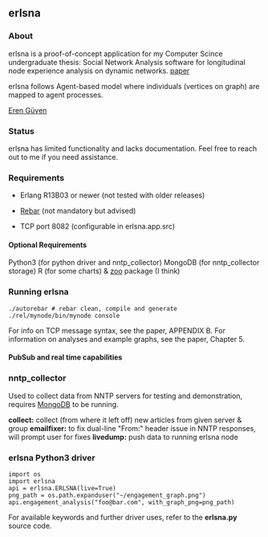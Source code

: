 ## erlsna ##

### About ###
erlsna is a proof-of-concept application for my Computer Scince undergraduate
thesis: Social Network Analysis software for longitudinal node experience
analysis on dynamic networks. [paper](https://dl.dropbox.com/u/17449254/erlsna_thesis.pdf)

erlsna follows Agent-based model where individuals (vertices on graph) are mapped
to agent processes.

[Eren Güven](https://twitter.com/cyberfart)

### Status ###
erlsna has limited functionality and lacks documentation. Feel free to reach out to me
if you need assistance.

### Requirements ###
+ Erlang R13B03 or newer (not tested with older releases)
+ [Rebar](https://github.com/basho/rebar) (not mandatory but advised)

+ TCP port 8082 (configurable in erlsna.app.src)

#### Optional Requirements ####
Python3 (for python driver and nntp_collector)
MongoDB (for nntp_collector storage)
R (for some charts) & [zoo](http://cran.r-project.org/web/packages/zoo/index.html) package (I think)

### Running erlsna ###
    ./autorebar # rebar clean, compile and generate
    ./rel/mynode/bin/mynode console

For info on TCP message syntax, see the paper, APPENDIX B.
For information on analyses and example graphs, see the paper, Chapter 5.

#### PubSub and real time capabilities ####


### nntp_collector ###
Used to collect data from NNTP servers for testing and demonstration, requires
[MongoDB](http://www.mongodb.org/) to be running.

**collect:** collect (from where it left off) new articles from given server & group
**emailfixer:** to fix dual-line "From:" header issue in NNTP responses, will prompt user for fixes
**livedump:** push data to running erlsna node

### erlsna Python3 driver ###

    import os
    import erlsna
    api = erlsna.ERLSNA(live=True)
    png_path = os.path.expanduser("~/engagement_graph.png")
    api.engagement_analysis("foo@bar.com", with_graph_png=png_path)

For available keywords and further driver uses, refer to the **erlsna.py** source code.
